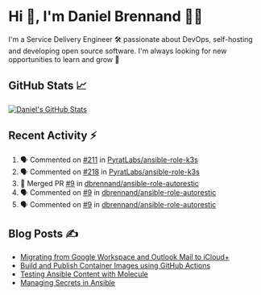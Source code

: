 # Hi 👋, I'm Daniel Brennand 👨‍💻

I'm a Service Delivery Engineer 🛠 passionate about DevOps, self-hosting and developing open source software. I'm always looking for new opportunities to learn and grow 🌱

## GitHub Stats 📈

[![Daniel's GitHub Stats](https://github-readme-stats-dbrennand.vercel.app/api?username=dbrennand&show_icons=true&count_private=true&hide_border=true&theme=dark)](https://github.com/anuraghazra/github-readme-stats)

## Recent Activity ⚡

<!--START_SECTION:activity-->
1. 🗣 Commented on [#211](https://github.com/PyratLabs/ansible-role-k3s/issues/211#issuecomment-1867588540) in [PyratLabs/ansible-role-k3s](https://github.com/PyratLabs/ansible-role-k3s)
2. 🗣 Commented on [#218](https://github.com/PyratLabs/ansible-role-k3s/issues/218#issuecomment-1856273744) in [PyratLabs/ansible-role-k3s](https://github.com/PyratLabs/ansible-role-k3s)
3. 🎉 Merged PR [#9](https://github.com/dbrennand/ansible-role-autorestic/pull/9) in [dbrennand/ansible-role-autorestic](https://github.com/dbrennand/ansible-role-autorestic)
4. 🗣 Commented on [#9](https://github.com/dbrennand/ansible-role-autorestic/pull/9#issuecomment-1856258947) in [dbrennand/ansible-role-autorestic](https://github.com/dbrennand/ansible-role-autorestic)
5. 🗣 Commented on [#9](https://github.com/dbrennand/ansible-role-autorestic/pull/9#issuecomment-1854777395) in [dbrennand/ansible-role-autorestic](https://github.com/dbrennand/ansible-role-autorestic)
<!--END_SECTION:activity-->

## Blog Posts ✍

<!-- BLOG-POST-LIST:START -->
- [Migrating from Google Workspace and Outlook Mail to iCloud+](https://danielbrennand.com/blog/google-outlook-to-icloud+/)
- [Build and Publish Container Images using GitHub Actions](https://danielbrennand.com/blog/build-and-publish-container-image-gha/)
- [Testing Ansible Content with Molecule](https://danielbrennand.com/blog/testing-ansible-content/)
- [Managing Secrets in Ansible](https://danielbrennand.com/blog/managing-secrets-in-ansible/)
<!-- BLOG-POST-LIST:END -->
